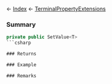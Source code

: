 ← [Index](Api-Index) ← [TerminalPropertyExtensions](Sandbox.ModAPI.Interfaces.TerminalPropertyExtensions)

### Summary

```csharp
private public SetValue<T>
```csharp

### Returns

### Example

### Remarks

